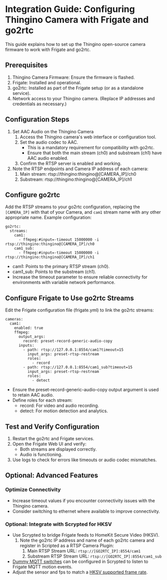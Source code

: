 # Integration Guide: Configuring Thingino Camera with Frigate and go2rtc

This guide explains how to set up the Thingino open-source camera firmware to work with Frigate and go2rtc.

## Prerequisites

1. Thingino Camera Firmware: Ensure the firmware is flashed.
1. Frigate: Installed and operational.
1. go2rtc: Installed as part of the Frigate setup (or as a standalone service).
1. Network access to your Thingino camera. (Replace IP addresses and credentials as necessary.)

## Configuration Steps

1. Set AAC Audio on the Thingino Camera
   1. Access the Thingino camera's web interface or configuration tool.
   1. Set the audio codec to AAC.
      - This is a mandatory requirement for compatibility with go2rtc.
      - Ensure that both the main stream (ch0) and substream (ch1) have AAC audio enabled.
   1. Confirm the RTSP server is enabled and working.
1. Note the RTSP endpoints and Camera IP address of each camera:
   1. Main stream: rtsp://thingino:thingino@[CAMERA_IP]/ch0
   1. Substream: rtsp://thingino:thingino@[CAMERA_IP]/ch1

## Configure go2rtc
Add the RTSP streams to your go2rtc configuration, replacing the `[CAMERA_IP]` with that of your Camera, and `cam1` stream name with any other appropriate name. Example configuration:

```
go2rtc:
  streams:
    cam1:
      - ffmpeg:#input=-timeout 15000000 -i rtsp://thingino:thingino@[CAMERA_IP]/ch0
    cam1_sub:
      - ffmpeg:#input=-timeout 15000000 -i rtsp://thingino:thingino@[CAMERA_IP]/ch1
```

- cam1: Points to the primary RTSP stream (ch0).
- cam1_sub: Points to the substream (ch1).
- Increase the timeout parameter to ensure reliable connectivity for environments with variable network performance.

## Configure Frigate to Use go2rtc Streams
Edit the Frigate configuration file (frigate.yml) to link the go2rtc streams:

```
cameras:
  cam1:
    enabled: true
    ffmpeg:
      output_args:
        record: preset-record-generic-audio-copy
      inputs:
        - path: rtsp://127.0.0.1:8554/cam1?timeout=15
          input_args: preset-rtsp-restream
          roles:
            - record
        - path: rtsp://127.0.0.1:8554/cam1_sub?timeout=15
          input_args: preset-rtsp-restream
          roles:
            - detect
```

- Ensure the preset-record-generic-audio-copy output argument is used to retain AAC audio.
- Define roles for each stream:
   - record: For video and audio recording.
   - detect: For motion detection and analytics.

## Test and Verify Configuration
1. Restart the go2rtc and Frigate services.
1. Open the Frigate Web UI and verify:
   - Both streams are displayed correctly.
   - Audio is functioning.
1. Use logs to check for errors like timeouts or audio codec mismatches.

## Optional: Advanced Features
### Optimize Connectivity

- Increase timeout values if you encounter connectivity issues with the Thingino camera.
- Consider switching to ethernet where available to improve connectivity.

### Optional: Integrate with Scrypted for HKSV

- Use Scrypted to bridge Frigate feeds to HomeKit Secure Video (HKSV).
   1. Note the go2rtc IP address and name of each go2rtc camera and register in Scripted as a RTSP Camera Plugin:
      1. Main RTSP Stream URL: `rtsp://[GO2RTC_IP]:8554/cam1`
      1. Substream RTSP Stream URL: `rtsp://[GO2RTC_IP]:8554/cam1_sub`
- [Dummy MQTT switches](https://www.reddit.com/r/Scrypted/comments/ycmyyv/how_do_i_add_motion_sensor_trigger_via_mqtt/) can be configured in Scrypted to listen to Frigate MQTT motion events.
- Adjust the sensor and fps to match a [HKSV supported frame rate](https://github.com/Supereg/secure-video-specification).
